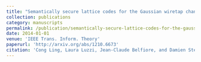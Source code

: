 ```yaml
---
title: "Semantically secure lattice codes for the Gaussian wiretap channel"
collection: publications
category: manuscripts
permalink: /publication/semantically-secure-lattice-codes-for-the-gaussian-wiretap-channel
date: 2014-01-01
venue: 'IEEE Trans. Inform. Theory'
paperurl: 'http://arxiv.org/abs/1210.6673'
citation: 'Cong Ling, Laura Luzzi, Jean-Claude Belfiore, and Damien Stehle "<a href="http://arxiv.org/abs/1210.6673">Semantically secure lattice codes for the Gaussian wiretap channel</a>", IEEE Trans. Inform. Theory, vol. 60, no. 10, pp. 6399–6416, Oct. 2014.'
---
```

